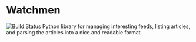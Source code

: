 # Watchmen
[![Build Status](https://travis-ci.org/mircealungu/watchmen.svg?branch=master)](https://travis-ci.org/mircealungu/watchmen)
Python library for managing interesting feeds, listing articles, and parsing the articles into a nice and readable format.